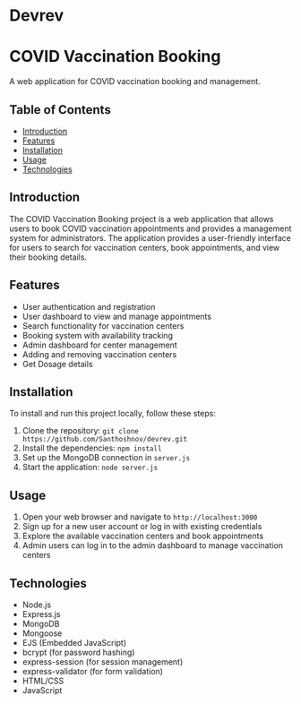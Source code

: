 # Devrev

# COVID Vaccination Booking

A web application for COVID vaccination booking and management.

## Table of Contents

- [Introduction](#introduction)
- [Features](#features)
- [Installation](#installation)
- [Usage](#usage)
- [Technologies](#technologies)


## Introduction

The COVID Vaccination Booking project is a web application that allows users to book COVID vaccination appointments and provides a management system for administrators. The application provides a user-friendly interface for users to search for vaccination centers, book appointments, and view their booking details.

## Features

- User authentication and registration
- User dashboard to view and manage appointments
- Search functionality for vaccination centers
- Booking system with availability tracking
- Admin dashboard for center management
- Adding and removing vaccination centers
- Get Dosage details 



## Installation

To install and run this project locally, follow these steps:

1. Clone the repository: `git clone https://github.com/Santhoshnov/devrev.git`
2. Install the dependencies: `npm install`
3. Set up the MongoDB connection in `server.js`
4. Start the application: `node server.js`

## Usage

1. Open your web browser and navigate to `http://localhost:3000`
2. Sign up for a new user account or log in with existing credentials
3. Explore the available vaccination centers and book appointments
4. Admin users can log in to the admin dashboard to manage vaccination centers

## Technologies

- Node.js
- Express.js
- MongoDB
- Mongoose
- EJS (Embedded JavaScript)
- bcrypt (for password hashing)
- express-session (for session management)
- express-validator (for form validation)
- HTML/CSS
- JavaScript


